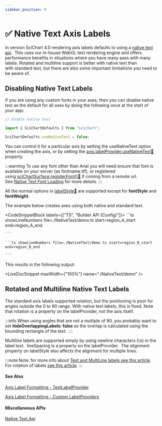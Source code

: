 ```yaml
---
sidebar_position: 9
---
```


# ✅ Native Text Axis Labels

In version SciChart 4.0 rendering axis labels defaults to using a [native text api](/docs/2d-charts/miscellaneous-apis/native-text-api/index.md).  This uses our in-house WebGL text rendering engine and offers performance benefits in situations where you have many axes with many labels. Rotated and multiline support is better with native text than with standard text, but there are also some important limitations you need to be aware of.

Disabling Native Text Labels
----------------------------

If you are using any custom fonts in your axes, then you can disable native text as the default for all axes by doing the following once at the start of your app: 

```ts
// Enable native text

import { SciChartDefaults } from "scichart";

SciChartDefaults.useNativeText = false;
```

You can control it for a particular axis by setting the useNativeText option when creating the axis, or by setting the [axis.labelProvider.useNativeText:blue_book:](https://www.scichart.com/documentation/js/current/typedoc/classes/labelproviderbase2d.html#usenativetext) property.

:::warning
To use any font other than Arial you will need ensure that font is available on your server (as fontname.ttf), or registered using [sciChartSurface.registerFont():blue_book:](https://www.scichart.com/documentation/js/current/typedoc/classes/scichartsurface.html#registerfont) if coming from a remote url.  See [Native Text Font Loading](/docs/2d-charts/miscellaneous-apis/native-text-api/index.md) for more details.
:::

All the normal options in [labelStyle:blue_book:](https://www.scichart.com/documentation/js/current/typedoc/classes/axisbase2d.html#labelstyle) are supported except for **fontStyle** and **fontWeight**. 

The example below creates axes using both native and standard text.

<CodeSnippetBlock labels={["TS", "Builder API (Config)"]}>
    ```ts showLineNumbers file=./NativeText/demo.ts start=region_A_start end=region_A_end
 
    ```

    ```ts showLineNumbers file=./NativeText/demo.ts start=region_B_start end=region_B_end
 
    ```
</CodeSnippetBlock>

This results in the following output:

<LiveDocSnippet maxWidth={"100%"} name="./NativeText/demo" />

Rotated and Multiline Native Text Labels
----------------------------------------

The standard axis labels supported rotation, but the positioning is poor for angles outside the 0 to 90 range. With native text labels, this is fixed. Note that rotation is a property on the labelProvider, not the axis itself.

:::info
When using angles that are not a multiple of 90, you probably want to set **hideOverlappingLabels: false** as the overlap is calculated using the bounding rectangle of the text. 
:::

Multiline labels are supported simply by using newline characters (\\n) in the label text.  lineSpacing is a property on the labelProvider.  The alignment property on labelStyle also affects the alignment for multiple lines. 

:::note
Note: for more info about [Text and MultiLine labels see this article](/docs/2d-charts/axis-api/axis-labels/text-and-multi-line-labels).  
For rotation of labels [see this article](/docs/2d-charts/axis-api/axis-labels/rotating-axis-labels).
:::

#### See Also

[Axis Label Formatting - TextLabelProvider](/docs/2d-charts/axis-api/axis-types/text-string-axis/index.md)

[Axis Label Formatting - Custom LabelProviders](/docs/2d-charts/axis-api/axis-labels/label-provider-api-overview/index.md)

#### Miscellaneous APIs

[Native Text Api](/docs/2d-charts/miscellaneous-apis/native-text-api/index.md)
